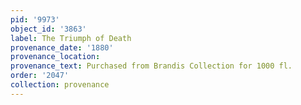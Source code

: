 ```yaml
---
pid: '9973'
object_id: '3863'
label: The Triumph of Death
provenance_date: '1880'
provenance_location:
provenance_text: Purchased from Brandis Collection for 1000 fl.
order: '2047'
collection: provenance
---
```

